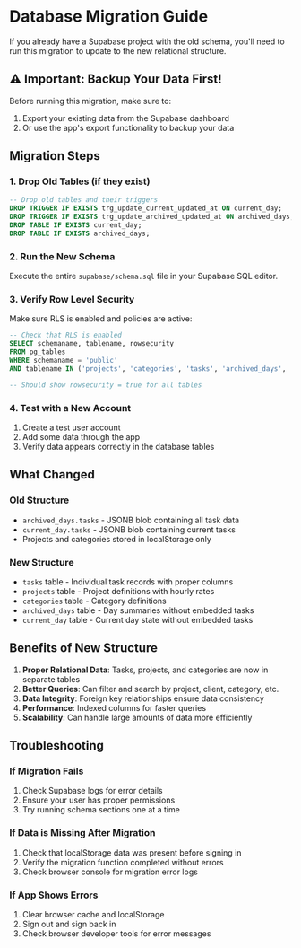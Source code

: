 # Database Migration Guide

If you already have a Supabase project with the old schema, you'll need to run this migration to update to the new relational structure.

## ⚠️ Important: Backup Your Data First!

Before running this migration, make sure to:

1. Export your existing data from the Supabase dashboard
2. Or use the app's export functionality to backup your data

## Migration Steps

### 1. Drop Old Tables (if they exist)

```sql
-- Drop old tables and their triggers
DROP TRIGGER IF EXISTS trg_update_current_updated_at ON current_day;
DROP TRIGGER IF EXISTS trg_update_archived_updated_at ON archived_days;
DROP TABLE IF EXISTS current_day;
DROP TABLE IF EXISTS archived_days;
```

### 2. Run the New Schema

Execute the entire `supabase/schema.sql` file in your Supabase SQL editor.

### 3. Verify Row Level Security

Make sure RLS is enabled and policies are active:

```sql
-- Check that RLS is enabled
SELECT schemaname, tablename, rowsecurity
FROM pg_tables
WHERE schemaname = 'public'
AND tablename IN ('projects', 'categories', 'tasks', 'archived_days', 'current_day');

-- Should show rowsecurity = true for all tables
```

### 4. Test with a New Account

1. Create a test user account
2. Add some data through the app
3. Verify data appears correctly in the database tables

## What Changed

### Old Structure

- `archived_days.tasks` - JSONB blob containing all task data
- `current_day.tasks` - JSONB blob containing current tasks
- Projects and categories stored in localStorage only

### New Structure

- `tasks` table - Individual task records with proper columns
- `projects` table - Project definitions with hourly rates
- `categories` table - Category definitions
- `archived_days` table - Day summaries without embedded tasks
- `current_day` table - Current day state without embedded tasks

## Benefits of New Structure

1. **Proper Relational Data**: Tasks, projects, and categories are now in separate tables
2. **Better Queries**: Can filter and search by project, client, category, etc.
3. **Data Integrity**: Foreign key relationships ensure data consistency
4. **Performance**: Indexed columns for faster queries
5. **Scalability**: Can handle large amounts of data more efficiently

## Troubleshooting

### If Migration Fails

1. Check Supabase logs for error details
2. Ensure your user has proper permissions
3. Try running schema sections one at a time

### If Data is Missing After Migration

1. Check that localStorage data was present before signing in
2. Verify the migration function completed without errors
3. Check browser console for migration error logs

### If App Shows Errors

1. Clear browser cache and localStorage
2. Sign out and sign back in
3. Check browser developer tools for error messages
